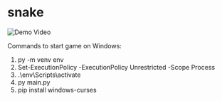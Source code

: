 # snake

![Demo Video](https://i.imgur.com/9BtrFid.gif)

Commands to start game on Windows:

1. py -m venv env
2. Set-ExecutionPolicy -ExecutionPolicy Unrestricted -Scope Process
3. .\env\Scripts\activate
4. py main.py
5. pip install windows-curses